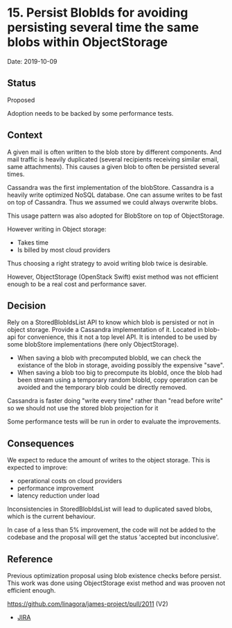 # 15. Persist BlobIds for avoiding persisting several time the same blobs within ObjectStorage

Date: 2019-10-09

## Status

Proposed

Adoption needs to be backed by some performance tests.

## Context

A given mail is often written to the blob store by different components. And mail traffic is heavily duplicated (several recipients receiving similar email, same attachments). This causes a given blob to often be persisted several times.

Cassandra was the first implementation of the blobStore. Cassandra is a heavily write optimized NoSQL database. One can assume writes to be fast on top of Cassandra. Thus we assumed we could always overwrite blobs.

This usage pattern was also adopted for BlobStore on top of ObjectStorage.

However writing in Object storage:
 - Takes time
 - Is billed by most cloud providers

Thus choosing a right strategy to avoid writing blob twice is desirable.

However, ObjectStorage (OpenStack Swift) exist method was not efficient enough to be a real cost and performance saver.

## Decision

Rely on a StoredBlobIdsList API to know which blob is persisted or not in object storage. Provide a Cassandra implementation of it. Located in blob-api for convenience, this it not a top level API. It is intended to be used by some blobStore implementations (here only ObjectStorage).

 - When saving a blob with precomputed blobId, we can check the existance of the blob in storage, avoiding possibly the expensive "save".
 - When saving a blob too big to precompute its blobId, once the blob had been stream using a temporary random blobId, copy operation can be avoided and the temporary blob could be directly removed.

Cassandra is faster doing "write every time" rather than "read before write" so we should not use the stored blob projection for it

Some performance tests will be run in order to evaluate the improvements.

## Consequences

We expect to reduce the amount of writes to the object storage. This is expected to improve:
 - operational costs on cloud providers
 - performance improvement
 - latency reduction under load

Inconsistencies in StoredBlobIdsList will lead to duplicated saved blobs, which is the current behaviour.

In case of a less than 5% improvement, the code will not be added to the codebase and the proposal will get the status 'accepted but inconclusive'.

## Reference

Previous optimization proposal using blob existence checks before persist. This work was done using ObjectStorage exist method and was prooven not efficient enough.

https://github.com/linagora/james-project/pull/2011 (V2)

 - [JIRA](https://issues.apache.org/jira/browse/JAMES-2921)
